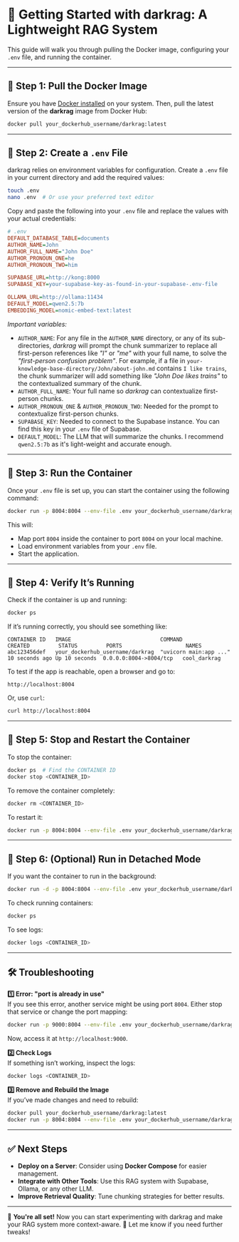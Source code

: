 # 🚀 **Getting Started with darkrag: A Lightweight RAG System**  

This guide will walk you through pulling the Docker image, configuring your `.env` file, and running the container.  

---

## 🔹 **Step 1: Pull the Docker Image**  
Ensure you have [Docker installed](https://docs.docker.com/get-docker/) on your system. Then, pull the latest version of the **darkrag** image from Docker Hub:

```bash
docker pull your_dockerhub_username/darkrag:latest
```

---

## 🔹 **Step 2: Create a `.env` File**  
darkrag relies on environment variables for configuration. Create a `.env` file in your current directory and add the required values:

```bash
touch .env
nano .env  # Or use your preferred text editor
```

Copy and paste the following into your `.env` file and replace the values with your actual credentials:

```ini
# .env
DEFAULT_DATABASE_TABLE=documents
AUTHOR_NAME=John
AUTHOR_FULL_NAME="John Doe"
AUTHOR_PRONOUN_ONE=he
AUTHOR_PRONOUN_TWO=him

SUPABASE_URL=http://kong:8000
SUPABASE_KEY=your-supabase-key-as-found-in-your-supabase-.env-file

OLLAMA_URL=http://ollama:11434
DEFAULT_MODEL=qwen2.5:7b
EMBEDDING_MODEL=nomic-embed-text:latest
```

*Important variables:*
- `AUTHOR_NAME`: For any file in the `AUTHOR_NAME` directory, or any of its sub-directories, *darkrag* will prompt the chunk summarizer to replace all first-person references like *"I"* or *"me"* with your full name, to solve the *"first-person confusion problem"*. For example, if a file in `your-knowledge-base-directory/John/about-john.md` contains `I like trains`, the chunk summarizer will add something like *"John Doe likes trains"* to the contextualized summary of the chunk.
- `AUTHOR_FULL_NAME`: Your full name so *darkrag* can contextualize first-person chunks.
- `AUTHOR_PRONOUN_ONE` & `AUTHOR_PRONOUN_TWO`: Needed for the prompt to contextualize first-person chunks.
- `SUPABASE_KEY`: Needed to connect to the Supabase instance. You can find this key in your `.env` file of Supabase.
- `DEFAULT_MODEL`: The LLM that will summarize the chunks. I recommend `qwen2.5:7b` as it's light-weight and accurate enough.

---

## 🔹 **Step 3: Run the Container**  
Once your `.env` file is set up, you can start the container using the following command:

```bash
docker run -p 8004:8004 --env-file .env your_dockerhub_username/darkrag:latest
```

This will:
- Map port `8004` inside the container to port `8004` on your local machine.
- Load environment variables from your `.env` file.
- Start the application.

---

## 🔹 **Step 4: Verify It’s Running**  
Check if the container is up and running:

```bash
docker ps
```

If it’s running correctly, you should see something like:

```
CONTAINER ID   IMAGE                            COMMAND                 CREATED         STATUS         PORTS                    NAMES
abc123456def   your_dockerhub_username/darkrag  "uvicorn main:app ..."   10 seconds ago Up 10 seconds  0.0.0.0:8004->8004/tcp   cool_darkrag
```

To test if the app is reachable, open a browser and go to:

```
http://localhost:8004
```

Or, use `curl`:

```bash
curl http://localhost:8004
```

---

## 🔹 **Step 5: Stop and Restart the Container**  

To stop the container:

```bash
docker ps  # Find the CONTAINER ID
docker stop <CONTAINER_ID>
```

To remove the container completely:

```bash
docker rm <CONTAINER_ID>
```

To restart it:

```bash
docker run -p 8004:8004 --env-file .env your_dockerhub_username/darkrag:latest
```

---

## 🔹 **Step 6: (Optional) Run in Detached Mode**  
If you want the container to run in the background:

```bash
docker run -d -p 8004:8004 --env-file .env your_dockerhub_username/darkrag:latest
```

To check running containers:

```bash
docker ps
```

To see logs:

```bash
docker logs <CONTAINER_ID>
```

---

## 🛠 **Troubleshooting**
**1️⃣ Error: "port is already in use"**  
If you see this error, another service might be using port `8004`. Either stop that service or change the port mapping:

```bash
docker run -p 9000:8004 --env-file .env your_dockerhub_username/darkrag:latest
```

Now, access it at `http://localhost:9000`.

**2️⃣ Check Logs**  
If something isn’t working, inspect the logs:

```bash
docker logs <CONTAINER_ID>
```

**3️⃣ Remove and Rebuild the Image**  
If you’ve made changes and need to rebuild:

```bash
docker pull your_dockerhub_username/darkrag:latest
docker run -p 8004:8004 --env-file .env your_dockerhub_username/darkrag:latest
```

---

## ✅ **Next Steps**
- **Deploy on a Server**: Consider using **Docker Compose** for easier management.
- **Integrate with Other Tools**: Use this RAG system with Supabase, Ollama, or any other LLM.
- **Improve Retrieval Quality**: Tune chunking strategies for better results.

---

🚀 **You're all set!** Now you can start experimenting with darkrag and make your RAG system more context-aware. 🎉 Let me know if you need further tweaks!
